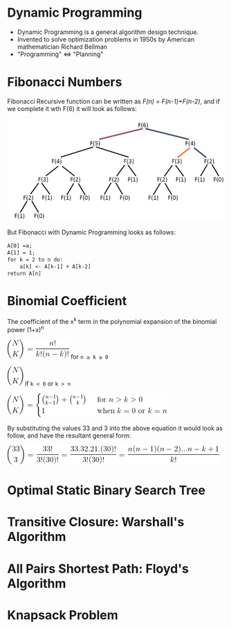 # Dynamic Programming
* Dynamic Programming is a general algorithm design technique.
* Invented to solve optimization problems in 1950s by American mathematician Richard Bellman
* "Programming" <=> "Planning"
# Fibonacci Numbers
Fibonacci Recursive function can be written as *F(n) = F(n-1)+F(n-2)*, and if we complete it wth F(6) it will look as follows:

![Fibo](img/fibowith6.png)

But Fibonacci with Dynamic Programming looks as follows:
```
A[0] =a;
A[1] = 1;
for k = 2 to n do:
    a[k] <- A[k-1] + A[k-2]
return A[n]
```
# Binomial Coefficient
The coefficient of the x<sup>k</sup> term in the polynomial expansion of the binomial power (1+x)<sup>n</sup>

![Binomial](img/binomial.png) for `n ≥ k ≥ 0`

![Binomial](img/binomial=0.png) if `k < 0` or `k > n`

![Binomial](img/binomial2.png) 

By substituting the values 33 and 3 into the above equation it would look as follow, and have the resultant general form:

![Binomial](img/binomial3.png)

# Optimal Static Binary Search Tree
# Transitive Closure: Warshall's Algorithm
# All Pairs Shortest Path: Floyd's Algorithm
# Knapsack Problem